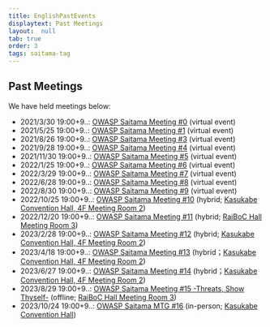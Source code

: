 ```yaml
---
title: EnglishPastEvents
displaytext: Past Meetings
layout:  null
tab: true
order: 3
tags: saitama-tag
---
```


## Past Meetings

We have held meetings below:

* 2021/3/30 19:00+9..: [OWASP Saitama Meeting #0](https://owaspsaitama.connpass.com/event/208691/) (virtual event)
* 2021/5/25 19:00+9..: [OWASP Saitama Meeting #1](https://owaspsaitama.connpass.com/event/211303/) (virtual event)
* 2021/8/26 19:00+9..: [OWASP Saitama Meeting #3](https://owaspsaitama.connpass.com/event/215307/) (virtual event)
* 2021/9/28 19:00+9..: [OWASP Saitama Meeting #4](https://owaspsaitama.connpass.com/event/226012/) (virtual event)
* 2021/11/30 19:00+9..: [OWASP Saitama Meeting #5](https://owaspsaitama.connpass.com/event/232046/) (virtual event)
* 2022/1/25 19:00+9..: [OWASP Saitama Meeting #6](https://owaspsaitama.connpass.com/event/233456/) (virtual event)
* 2022/3/29 19:00+9..: [OWASP Saitama Meeting #7](https://owaspsaitama.connpass.com/event/237914/) (virtual event)
* 2022/6/28 19:00+9..: [OWASP Saitama Meeting #8](https://owaspsaitama.connpass.com/event/243881/) (virtual event)
* 2022/8/30 19:00+9..: [OWASP Saitama Meeting #9](https://owaspsaitama.connpass.com/event/253611/) (virtual event)
* 2022/10/25 19:00+9..: [OWASP Saitama Meeting #10](https://owaspsaitama.connpass.com/event/263218/) (hybrid; [Kasukabe Convention Hall, 4F Meeting Room 2](https://www.kasukabehall.jp/))
* 2022/12/20 19:00+9..: [OWASP Saitama Meeting #11](https://owaspsaitama.connpass.com/event/266725/) (hybrid; [RaiBoC Hall Meeting Room 3](https://saitama-culture.jp/raibochall/))
* 2023/2/28 19:00+9..: [OWASP Saitama Meeting #12](https://owaspsaitama.connpass.com/event/276182/) (hybrid; [Kasukabe Convention Hall, 4F Meeting Room 2](https://www.kasukabehall.jp/))
* 2023/4/18 19:00+9..: [OWASP Saitama Meeting #13](https://owaspsaitama.connpass.com/event/277279/) (hybrid；[Kasukabe Convention Hall, 4F Meeting Room 2](https://www.kasukabehall.jp/))
* 2023/6/27 19:00+9..: [OWASP Saitama Meeting #14](https://owaspsaitama.connpass.com/event/288231/) (hybrid；[Kasukabe Convention Hall, 4F Meeting Room 2](https://www.kasukabehall.jp/))
* 2023/8/29 19:00+9..: [OWASP Saitama Meeting #15 -Threats, Show Thyself-](https://owaspsaitama.connpass.com/event/288885/) (offline; [RaiBoC Hall Meeting Room 3](https://saitama-culture.jp/raibochall/))
* 2023/10/24 19:00+9..: [OWASP Saitama MTG #16](https://owaspsaitama.connpass.com/event/295377/) (in-person; [Kasukabe Convention Hall](https://www.kasukabehall.jp/))
